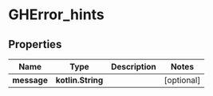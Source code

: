 
# GHError_hints

## Properties
Name | Type | Description | Notes
------------ | ------------- | ------------- | -------------
**message** | **kotlin.String** |  |  [optional]



